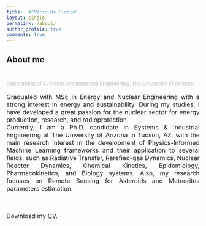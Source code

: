 ```yaml
---
title:  #"Mario De Florio"
layout: single
permalink: /about/
author_profile: true
comments: true
---
```

<h2>
About me
<font size="2">
<p><br></p>
<p><span style="color: rgb(209, 213, 216);">Department of Systems and Industrial Engineering, The University of Arizona</span></p>
</font>
</h2>

<font size="3">
<div style="text-align: justify;">Graduated with MSc in Energy and Nuclear Engineering with a strong interest in energy and sustainability. During my studies, I have developed a great passion for the nuclear sector for energy production, research, and radioprotection.<br>Currently, I am a Ph.D. candidate in Systems &amp; Industrial Engineering at The University of Arizona in Tucson, AZ, with the main research interest in the development of Physics-Informed Machine Learning frameworks and their application to several fields, such as Radiative Transfer, Rarefied-gas Dynamics, Nuclear Reactor Dynamics, Chemical Kinetics, Epidemiology, Pharmacokinetics, and Biology systems. Also, my research focuses on Remote Sensing for Asteroids and Meteorites parameters estimation.</div>
<p><br></p>
<i class="fas fa-download  pr-1 fa-fw"></i> Download my <a href="https://github.com/mariodeflorio/mariodeflorio.github.io/raw/master/_files/CV_DeFlorio.pdf">CV</a>.
</font>
